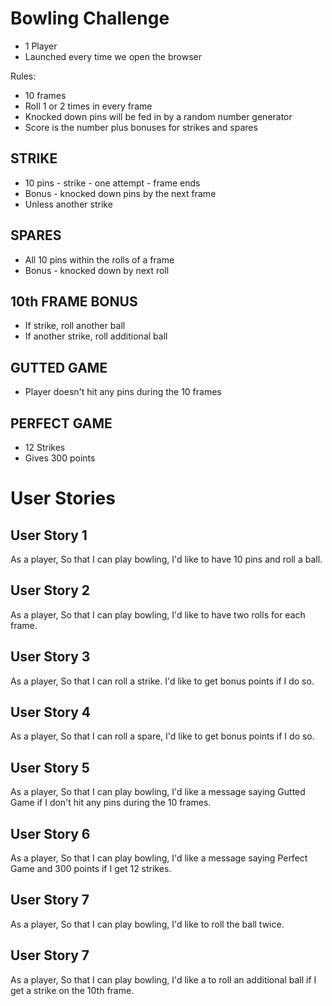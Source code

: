 # Bowling Challenge

* 1 Player
* Launched every time we open the browser

Rules:
* 10 frames
* Roll 1 or 2 times in every frame
* Knocked down pins will be fed in by a random number generator
* Score is the number plus bonuses for strikes and spares

## STRIKE
* 10 pins - strike - one attempt - frame ends
* Bonus - knocked down pins by the next frame
* Unless another strike

## SPARES
* All 10 pins within the rolls of a frame
* Bonus - knocked down by next roll

## 10th FRAME BONUS
* If strike, roll another ball
* If another strike, roll additional ball

## GUTTED GAME
* Player doesn't hit any pins during the 10 frames

## PERFECT GAME
* 12 Strikes
* Gives 300 points

# User Stories

## User Story 1
As a player,
So that I can play bowling,
I'd like to have 10 pins and roll a ball.

## User Story 2
As a player,
So that I can play bowling,
I'd like to have two rolls for each frame.


## User Story 3
As a player,
So that I can roll a strike.
I'd like to get bonus points if I do so.

## User Story 4
As a player,
So that I can roll a spare,
I'd like to get bonus points if I do so.


## User Story 5
As a player,
So that I can play bowling,
I'd like a message saying Gutted Game if I don't hit any pins during the 10 frames.


## User Story 6
As a player,
So that I can play bowling,
I'd like a message saying Perfect Game and 300 points if I get 12 strikes.

## User Story 7
As a player,
So that I can play bowling,
I'd like to roll the ball twice.

## User Story 7
As a player,
So that I can play bowling,
I'd like a to roll an additional ball if I get a strike on the 10th frame.
